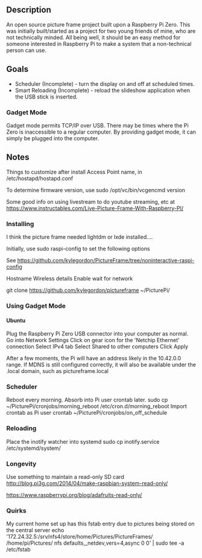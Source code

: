 ## Description

An open source picture frame project built upon a Raspberry Pi Zero. This was initially built/started as a project for two young friends of mine, who are not technically minded. All being well, it should be an easy method for someone interested in Raspberry Pi to make a system that a non-technical person can use.
## Goals

- Scheduler (Incomplete) - turn the display on and off at scheduled times.
- Smart Reloading (Incomplete) - reload the slideshow application when the USB stick is inserted.

### Gadget Mode
Gadget mode permits TCP/IP over USB. There may be times where the Pi Zero is inaccessible to a regular computer. By providing gadget mode, it can simply be plugged into the computer.

## Notes

Things to customize after install
Access Point name, in /etc/hostapd/hostapd.conf

To determine firmware version, use sudo /opt/vc/bin/vcgencmd version

Some good info on using livestream to do youtube streaming, etc at https://www.instructables.com/Live-Picture-Frame-With-Raspberry-PI/

### Installing
I think the picture frame needed lightdm or lxde installed....

Initially, use sudo raspi-config to set the following options

See https://github.com/kylegordon/PictureFrame/tree/noninteractive-raspi-config

Hostname
Wireless details
Enable wait for network

git clone https://github.com/kylegordon/pictureframe ~/PicturePi/

### Using Gadget Mode
#### Ubuntu
Plug the Raspberry Pi Zero USB connector into your computer as normal.
Go into Network Settings
Click on gear icon for the 'Netchip Ethernet' connection
Select IPv4 tab
Select Shared to other computers
Click Apply

After a few moments, the Pi will have an address likely in the 10.42.0.0 range.
If MDNS is still configured correctly, it will also be available under the .local domain, such as pictureframe.local

### Scheduler
Reboot every morning. Absorb into Pi user crontab later.
sudo cp ~/PicturePi/cronjobs/morning_reboot /etc/cron.d/morning_reboot
Import crontab as Pi user
crontab ~/PicturePi/cronjobs/on_off_schedule

### Reloading
Place the inotify watcher into systemd
sudo cp inotify.service /etc/systemd/system/

### Longevity
Use something to maintain a read-only SD card
http://blog.pi3g.com/2014/04/make-raspbian-system-read-only/

https://www.raspberrypi.org/blog/adafruits-read-only/

###  Quirks
My current home set up has this fstab entry due to pictures being stored on the central server
echo '172.24.32.5:/srv/nfs4/store/home/Pictures/PictureFrames/ /home/pi/Pictures/ nfs defaults,_netdev,vers=4,async 0 0' | sudo tee -a /etc/fstab
